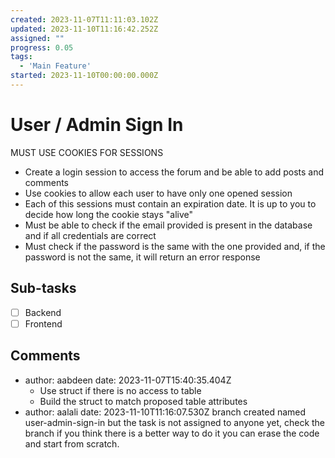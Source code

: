 ```yaml
---
created: 2023-11-07T11:11:03.102Z
updated: 2023-11-10T11:16:42.252Z
assigned: ""
progress: 0.05
tags:
  - 'Main Feature'
started: 2023-11-10T00:00:00.000Z
---
```


# User / Admin Sign In

MUST USE COOKIES FOR SESSIONS

- Create a login session to access the forum and be able to add posts and comments
- Use cookies to allow each user to have only one opened session
- Each of this sessions must contain an expiration date. It is up to you to decide how long the cookie stays "alive"
- Must be able to check if the email provided is present in the database and if all credentials are correct
- Must check if the password is the same with the one provided and, if the password is not the same, it will return an error response

## Sub-tasks

- [ ] Backend
- [ ] Frontend

## Comments

- author: aabdeen
  date: 2023-11-07T15:40:35.404Z
  - Use struct if there is no access to table
  - Build the struct to match proposed table attributes
- author: aalali
  date: 2023-11-10T11:16:07.530Z
  branch created named user-admin-sign-in but the task is not assigned to anyone yet, check the branch if you think there is a better way to do it you can erase the code and start from scratch.
